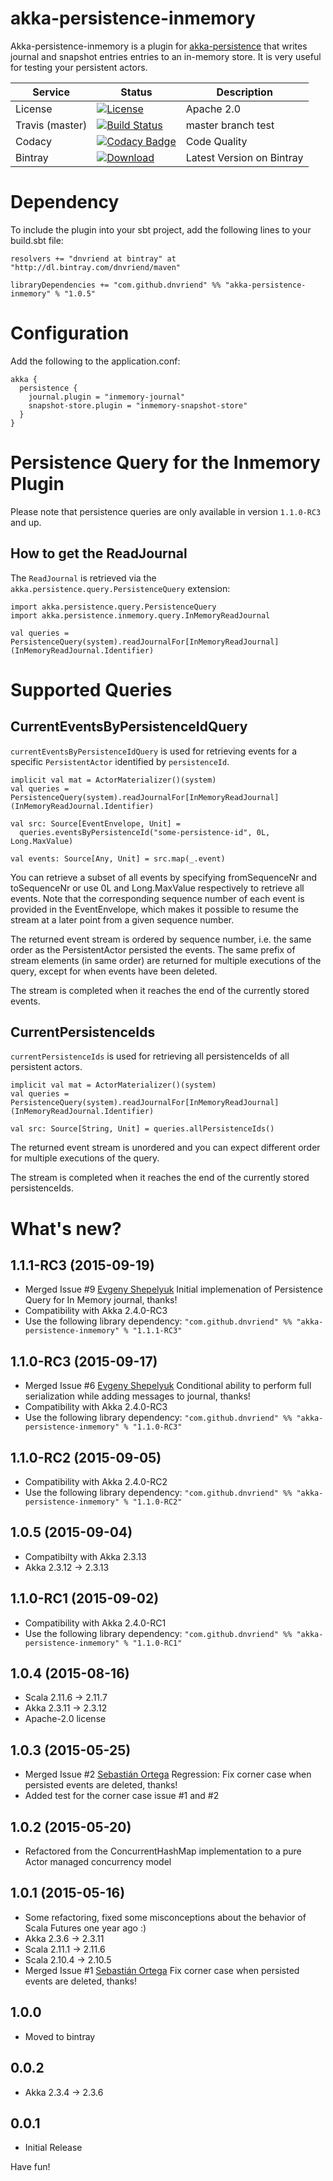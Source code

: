 # akka-persistence-inmemory
Akka-persistence-inmemory is a plugin for [akka-persistence](http://doc.akka.io/docs/akka/snapshot/scala/persistence.html) 
that writes journal and snapshot entries entries to an in-memory store. It is very useful for testing your persistent actors.

Service | Status | Description
------- | ------ | -----------
License | [![License](http://img.shields.io/:license-Apache%202-red.svg)](http://www.apache.org/licenses/LICENSE-2.0.txt) | Apache 2.0
Travis (master) | [![Build Status](https://travis-ci.org/dnvriend/akka-persistence-inmemory.svg?branch=master)](https://travis-ci.org/dnvriend/akka-persistence-inmemory) | master branch test
Codacy | [![Codacy Badge](https://api.codacy.com/project/badge/2cedef156eaf441fbe867becfc5fcb24)](https://www.codacy.com/app/dnvriend/akka-persistence-inmemory) | Code Quality
Bintray | [ ![Download](https://api.bintray.com/packages/dnvriend/maven/akka-persistence-inmemory/images/download.svg) ](https://bintray.com/dnvriend/maven/akka-persistence-inmemory/_latestVersion) | Latest Version on Bintray

# Dependency
To include the plugin into your sbt project, add the following lines to your build.sbt file:

    resolvers += "dnvriend at bintray" at "http://dl.bintray.com/dnvriend/maven"

    libraryDependencies += "com.github.dnvriend" %% "akka-persistence-inmemory" % "1.0.5"

# Configuration
Add the following to the application.conf:

```
akka {
  persistence {
    journal.plugin = "inmemory-journal"
    snapshot-store.plugin = "inmemory-snapshot-store"
  }
}
```

# Persistence Query for the Inmemory Plugin
Please note that persistence queries are only available in version `1.1.0-RC3` and up.
 
## How to get the ReadJournal
The `ReadJournal` is retrieved via the `akka.persistence.query.PersistenceQuery` extension:

```
import akka.persistence.query.PersistenceQuery
import akka.persistence.inmemory.query.InMemoryReadJournal
 
val queries = PersistenceQuery(system).readJournalFor[InMemoryReadJournal](InMemoryReadJournal.Identifier)
```

# Supported Queries

## CurrentEventsByPersistenceIdQuery
`currentEventsByPersistenceIdQuery` is used for retrieving events for a specific `PersistentActor` identified by `persistenceId`.

```
implicit val mat = ActorMaterializer()(system)
val queries = PersistenceQuery(system).readJournalFor[InMemoryReadJournal](InMemoryReadJournal.Identifier)
 
val src: Source[EventEnvelope, Unit] =
  queries.eventsByPersistenceId("some-persistence-id", 0L, Long.MaxValue)
 
val events: Source[Any, Unit] = src.map(_.event)
```

You can retrieve a subset of all events by specifying fromSequenceNr and toSequenceNr or use 0L and Long.MaxValue respectively to retrieve all events. Note that the corresponding sequence number of each event is provided in the EventEnvelope, which makes it possible to resume the stream at a later point from a given sequence number.

The returned event stream is ordered by sequence number, i.e. the same order as the PersistentActor persisted the events. The same prefix of stream elements (in same order) are returned for multiple executions of the query, except for when events have been deleted.

The stream is completed when it reaches the end of the currently stored events.

## CurrentPersistenceIds
`currentPersistenceIds` is used for retrieving all persistenceIds of all persistent actors.

```
implicit val mat = ActorMaterializer()(system)
val queries = PersistenceQuery(system).readJournalFor[InMemoryReadJournal](InMemoryReadJournal.Identifier)
 
val src: Source[String, Unit] = queries.allPersistenceIds()
```

The returned event stream is unordered and you can expect different order for multiple executions of the query. 

The stream is completed when it reaches the end of the currently stored persistenceIds.

# What's new?

## 1.1.1-RC3 (2015-09-19)
 - Merged Issue #9 [Evgeny Shepelyuk](https://github.com/eshepelyuk) Initial implemenation of Persistence Query for In Memory journal, thanks!
 - Compatibility with Akka 2.4.0-RC3
 - Use the following library dependency: `"com.github.dnvriend" %% "akka-persistence-inmemory" % "1.1.1-RC3"` 

## 1.1.0-RC3 (2015-09-17)
 - Merged Issue #6 [Evgeny Shepelyuk](https://github.com/eshepelyuk) Conditional ability to perform full serialization while adding messages to journal, thanks!
 - Compatibility with Akka 2.4.0-RC3
 - Use the following library dependency: `"com.github.dnvriend" %% "akka-persistence-inmemory" % "1.1.0-RC3"` 

## 1.1.0-RC2 (2015-09-05)
 - Compatibility with Akka 2.4.0-RC2
 - Use the following library dependency: `"com.github.dnvriend" %% "akka-persistence-inmemory" % "1.1.0-RC2"` 

## 1.0.5 (2015-09-04)
 - Compatibilty with Akka 2.3.13
 - Akka 2.3.12 -> 2.3.13

## 1.1.0-RC1 (2015-09-02)
 - Compatibility with Akka 2.4.0-RC1
 - Use the following library dependency: `"com.github.dnvriend" %% "akka-persistence-inmemory" % "1.1.0-RC1"` 
   
## 1.0.4 (2015-08-16)
 - Scala 2.11.6 -> 2.11.7
 - Akka 2.3.11 -> 2.3.12
 - Apache-2.0 license
       
## 1.0.3 (2015-05-25)
 - Merged Issue #2 [Sebastián Ortega](https://github.com/sortega) Regression: Fix corner case when persisted events are deleted, thanks!
 - Added test for the corner case issue #1 and #2

## 1.0.2 (2015-05-20)
 - Refactored from the ConcurrentHashMap implementation to a pure Actor managed concurrency model

## 1.0.1 (2015-05-16)
 - Some refactoring, fixed some misconceptions about the behavior of Scala Futures one year ago :)
 - Akka 2.3.6 -> 2.3.11
 - Scala 2.11.1 -> 2.11.6
 - Scala 2.10.4 -> 2.10.5
 - Merged Issue #1 [Sebastián Ortega](https://github.com/sortega) Fix corner case when persisted events are deleted, thanks!

## 1.0.0
 - Moved to bintray

## 0.0.2
 - Akka 2.3.4 -> 2.3.6

## 0.0.1
 - Initial Release

Have fun!
